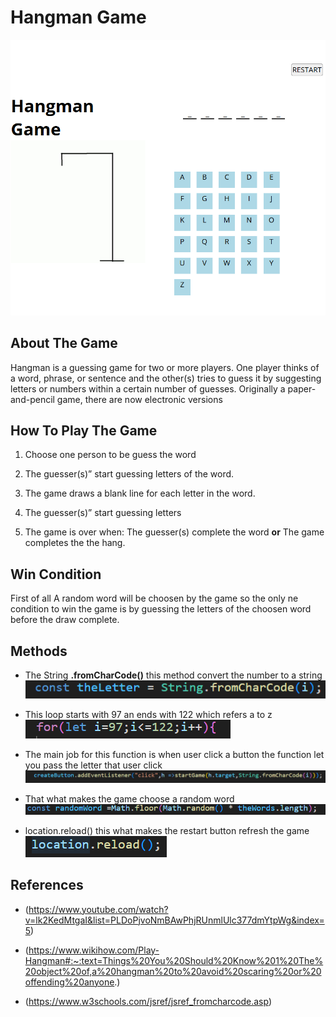 # Hangman Game


![alt text](image.png)

## About The Game
Hangman is a guessing game for two or more players. One player thinks of a word, phrase, or sentence and the other(s) tries to guess it by suggesting letters or numbers within a certain number of guesses. Originally a paper-and-pencil game, there are now electronic versions


## How To Play The Game
1. Choose one person to be guess the word


2. The guesser(s)” start guessing letters of the word.


3. The game draws a blank line for each letter in 
the word. 

4. The guesser(s)” start guessing letters

5. The game is over when: The guesser(s) complete the word **or** The game completes the the hang.

## Win Condition
First of all A random word will be choosen by the game so the only ne condition to win the game is by guessing the letters of the choosen word before the draw complete.

## Methods
* The String **.fromCharCode()** this method convert the number to a string
![alt text](image-6.png)

* This loop starts with 97 an ends with 122 which refers a to z
![alt text](image-1.png)


* The main job for this function is when user click a button the function let you pass the letter that user click
![alt text](image-2.png)

* That what makes the game choose a random word 
![alt text](image-3.png)

* location.reload() this what makes the restart button refresh the game
![alt text](image-4.png)


## References

* (https://www.youtube.com/watch?v=lk2KedMtgaI&list=PLDoPjvoNmBAwPhjRUnmlUlc377dmYtpWg&index=5)

* (https://www.wikihow.com/Play-Hangman#:~:text=Things%20You%20Should%20Know%201%20The%20object%20of,a%20hangman%20to%20avoid%20scaring%20or%20offending%20anyone.)

* (https://www.w3schools.com/jsref/jsref_fromcharcode.asp)


